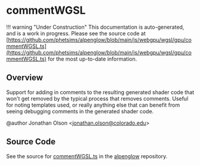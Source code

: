 # commentWGSL

!!! warning "Under Construction"
    This documentation is auto-generated, and is a work in progress. Please see the source code at
    [https://github.com/phetsims/alpenglow/blob/main/js/webgpu/wgsl/gpu/commentWGSL.ts](https://github.com/phetsims/alpenglow/blob/main/js/webgpu/wgsl/gpu/commentWGSL.ts) for the most up-to-date information.

## Overview

Support for adding in comments to the resulting generated shader code that won't get removed by
the typical process that removes comments. Useful for noting templates used, or really anything else that can
benefit from seeing debugging comments in the generated shader code.

@author Jonathan Olson &lt;jonathan.olson@colorado.edu&gt;



## Source Code

See the source for [commentWGSL.ts](https://github.com/phetsims/alpenglow/blob/main/js/webgpu/wgsl/gpu/commentWGSL.ts) in the [alpenglow](https://github.com/phetsims/alpenglow) repository.
